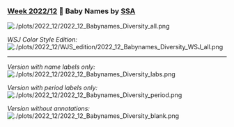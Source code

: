 ### [Week 2022/12](https://github.com/Z3tt/TidyTuesday/tree/master/R/2022_12_BabyNames.Rmd) 👶 Baby Names by [SSA](https://hadley.github.io/babynames/)

![./plots/2022_12/2022_12_Babynames_Diversity_all.png](https://raw.githubusercontent.com/Z3tt/TidyTuesday/master/plots/2022_12/2022_12_Babynames_Diversity_all.png)

*WSJ Color Style Edition:*
![./plots/2022_12/WJS_edition/2022_12_Babynames_Diversity_WSJ_all.png](https://raw.githubusercontent.com/Z3tt/TidyTuesday/master/plots/2022_12/2022_12_Babynames_Diversity_anim.gif)

---

*Version with name labels only:*
![./plots/2022_12/2022_12_Babynames_Diversity_labs.png](https://raw.githubusercontent.com/Z3tt/TidyTuesday/master/plots/2022_12/2022_12_Babynames_Diversity_labs.png)

*Version with period labels only:*
![./plots/2022_12/2022_12_Babynames_Diversity_period.png](https://raw.githubusercontent.com/Z3tt/TidyTuesday/master/plots/2022_12/2022_12_Babynames_Diversity_period.png)

*Version without annotations:*
![./plots/2022_12/2022_12_Babynames_Diversity_blank.png](https://raw.githubusercontent.com/Z3tt/TidyTuesday/master/plots/2022_12/2022_12_Babynames_Diversity_blank.png)

